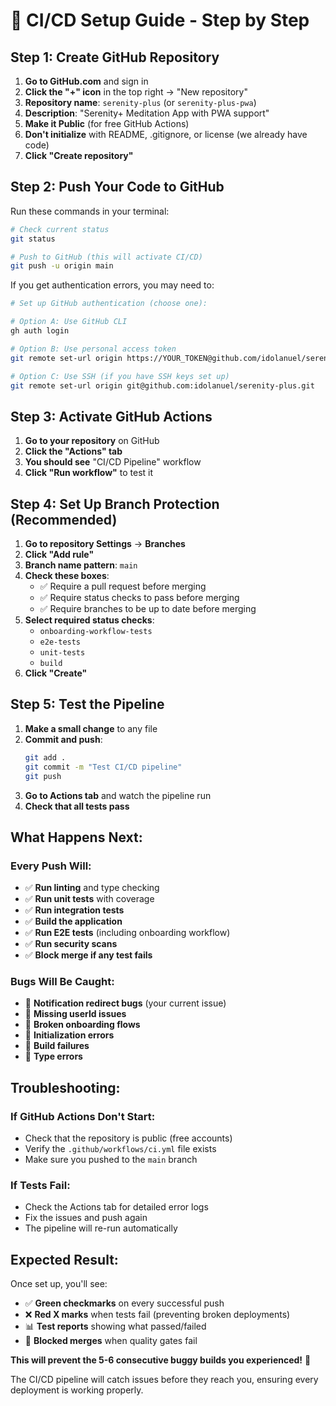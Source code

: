 # 🚀 CI/CD Setup Guide - Step by Step

## **Step 1: Create GitHub Repository**

1. **Go to GitHub.com** and sign in
2. **Click the "+" icon** in the top right → "New repository"
3. **Repository name**: `serenity-plus` (or `serenity-plus-pwa`)
4. **Description**: "Serenity+ Meditation App with PWA support"
5. **Make it Public** (for free GitHub Actions)
6. **Don't initialize** with README, .gitignore, or license (we already have code)
7. **Click "Create repository"**

## **Step 2: Push Your Code to GitHub**

Run these commands in your terminal:

```bash
# Check current status
git status

# Push to GitHub (this will activate CI/CD)
git push -u origin main
```

If you get authentication errors, you may need to:

```bash
# Set up GitHub authentication (choose one):

# Option A: Use GitHub CLI
gh auth login

# Option B: Use personal access token
git remote set-url origin https://YOUR_TOKEN@github.com/idolanuel/serenity-plus.git

# Option C: Use SSH (if you have SSH keys set up)
git remote set-url origin git@github.com:idolanuel/serenity-plus.git
```

## **Step 3: Activate GitHub Actions**

1. **Go to your repository** on GitHub
2. **Click the "Actions" tab**
3. **You should see** "CI/CD Pipeline" workflow
4. **Click "Run workflow"** to test it

## **Step 4: Set Up Branch Protection (Recommended)**

1. **Go to repository Settings** → **Branches**
2. **Click "Add rule"**
3. **Branch name pattern**: `main`
4. **Check these boxes**:
   - ✅ Require a pull request before merging
   - ✅ Require status checks to pass before merging
   - ✅ Require branches to be up to date before merging
5. **Select required status checks**:
   - `onboarding-workflow-tests`
   - `e2e-tests`
   - `unit-tests`
   - `build`
6. **Click "Create"**

## **Step 5: Test the Pipeline**

1. **Make a small change** to any file
2. **Commit and push**:
   ```bash
   git add .
   git commit -m "Test CI/CD pipeline"
   git push
   ```
3. **Go to Actions tab** and watch the pipeline run
4. **Check that all tests pass**

## **What Happens Next:**

### **Every Push Will:**

- ✅ **Run linting** and type checking
- ✅ **Run unit tests** with coverage
- ✅ **Run integration tests**
- ✅ **Build the application**
- ✅ **Run E2E tests** (including onboarding workflow)
- ✅ **Run security scans**
- ✅ **Block merge if any test fails**

### **Bugs Will Be Caught:**

- 🐛 **Notification redirect bugs** (your current issue)
- 🐛 **Missing userId issues**
- 🐛 **Broken onboarding flows**
- 🐛 **Initialization errors**
- 🐛 **Build failures**
- 🐛 **Type errors**

## **Troubleshooting:**

### **If GitHub Actions Don't Start:**

- Check that the repository is public (free accounts)
- Verify the `.github/workflows/ci.yml` file exists
- Make sure you pushed to the `main` branch

### **If Tests Fail:**

- Check the Actions tab for detailed error logs
- Fix the issues and push again
- The pipeline will re-run automatically

## **Expected Result:**

Once set up, you'll see:

- ✅ **Green checkmarks** on every successful push
- ❌ **Red X marks** when tests fail (preventing broken deployments)
- 📊 **Test reports** showing what passed/failed
- 🚫 **Blocked merges** when quality gates fail

**This will prevent the 5-6 consecutive buggy builds you experienced!** 🎉

The CI/CD pipeline will catch issues before they reach you, ensuring every deployment is working properly.
